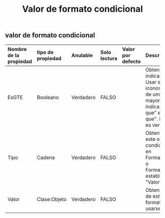 ﻿---
title: Valor de formato condicional
second_title: Aspose.Cells Cloud Documen
type: docs
url: /es/specification/model/conditionalformattingvalue/
description: "Aspose.Cells Especificación del modelo de nube: ConditionalFormattingValue. Maneje sin esfuerzo Excel y otros documentos de hoja de cálculo con funciones como abrir, generar, editar, dividir, fusionar, comparar y convertir."
weight: 50
---
## **valor de formato condicional**

 

| Nombre de la propiedad| tipo de propiedad| Anulable| Solo lectura| Valor por defecto| Descripción|
|:- |:- |:- |:- |:- |:- |
| EsGTE| Booleano| Verdadero| FALSO||Obtenga o establezca el indicador Mayor que o igual. Usar solo para conjuntos de iconos determina si este valor de umbral usa el operador mayor o igual que. "falso" indica que se utiliza "mayor que" en lugar de "mayor o igual que". El valor predeterminado es verdadero.|
| Tipo| Cadena| Verdadero| FALSO|| Obtenga o establezca el tipo de este objeto de valor de formato condicional. Establecer el tipo en FormatConditionValueType.Min o FormatConditionValueType.Max establecerá automáticamente "Valor" en nulo.|
| Valor| Clase:Objeto| Verdadero| FALSO|| Obtenga o establezca el valor de este objeto de valor de formato condicional. Debe usarse junto con Type.|


